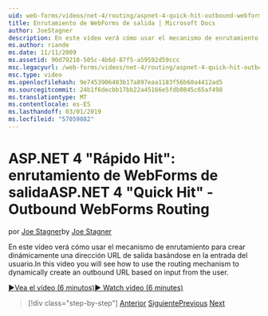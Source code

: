 ```yaml
---
uid: web-forms/videos/net-4/routing/aspnet-4-quick-hit-outbound-webforms-routing
title: Enrutamiento de WebForms de salida | Microsoft Docs
author: JoeStagner
description: En este vídeo verá cómo usar el mecanismo de enrutamiento para crear dinámicamente una dirección URL de salida basándose en la entrada del usuario.
ms.author: riande
ms.date: 11/11/2009
ms.assetid: 90d79218-505c-4b6d-87f5-a59592d59ccc
msc.legacyurl: /web-forms/videos/net-4/routing/aspnet-4-quick-hit-outbound-webforms-routing
msc.type: video
ms.openlocfilehash: 9e7453906403b17a897eaa1183f56b60a4412ad5
ms.sourcegitcommit: 24b1f6decbb17bb22a45166e5fdb0845c65af498
ms.translationtype: MT
ms.contentlocale: es-ES
ms.lasthandoff: 03/01/2019
ms.locfileid: "57059882"
---
```

<a name="aspnet-4-quick-hit---outbound-webforms-routing"></a><span data-ttu-id="97680-103">ASP.NET 4 "Rápido Hit": enrutamiento de WebForms de salida</span><span class="sxs-lookup"><span data-stu-id="97680-103">ASP.NET 4 "Quick Hit" - Outbound WebForms Routing</span></span>
====================
<span data-ttu-id="97680-104">por [Joe Stagner](https://github.com/JoeStagner)</span><span class="sxs-lookup"><span data-stu-id="97680-104">by [Joe Stagner](https://github.com/JoeStagner)</span></span>

<span data-ttu-id="97680-105">En este vídeo verá cómo usar el mecanismo de enrutamiento para crear dinámicamente una dirección URL de salida basándose en la entrada del usuario.</span><span class="sxs-lookup"><span data-stu-id="97680-105">In this video you will see how to use the routing mechanism to dynamically create an outbound URL based on input from the user.</span></span> 

[<span data-ttu-id="97680-106">&#9654;Vea el vídeo (6 minutos)</span><span class="sxs-lookup"><span data-stu-id="97680-106">&#9654; Watch video (6 minutes)</span></span>](https://channel9.msdn.com/Blogs/ASP-NET-Site-Videos/aspnet-4-quick-hit-outbound-webforms-routing)

> [!div class="step-by-step"]
> <span data-ttu-id="97680-107">[Anterior](aspnet-4-quick-hit-declarative-webforms-routing.md)
> [Siguiente](how-do-i-use-routing-with-aspnet-web-forms.md)</span><span class="sxs-lookup"><span data-stu-id="97680-107">[Previous](aspnet-4-quick-hit-declarative-webforms-routing.md)
[Next](how-do-i-use-routing-with-aspnet-web-forms.md)</span></span>
